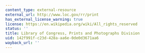 ```yaml
---
content_type: external-resource
external_url: http://www.loc.gov/rr/print
has_external_license_warning: true
license: https://en.wikipedia.org/wiki/All_rights_reserved
status: ''
title: Library of Congress, Prints and Photographs Division
uid: 142f991f-c23d-428a-aa6e-0de0d3671aa6
wayback_url: ''
---
```

